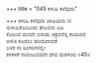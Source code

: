 +++
title = "045 ಕಳುಹಿ ಕಳೆವುದು"

+++
ಕಳುಹಿ ಕಳೆವುದು ಖಾತಿಯನು ನೀ  
ನುಳುಹಿಕೊಂಬುದು ತೇಜವನು ದಿಟ  
ಕೊಲುವ ಮನವೇ ಬಿಸುಡು ಚಕ್ರವನೆನ್ನ ಕಾಯದಲಿ  
ಅಳುಕಿ ಕೂದಲು ಹರಿದುದಾದರೆ  
ಬಳಿಕ ನಾ ಡಿಂಗರಿಗನಲ್ಲೀ  
ಕಳಕಳಕೆ ನಾನಂಜುವವನೇ ದೇವ ಮರಳೆಂದ      ॥45॥